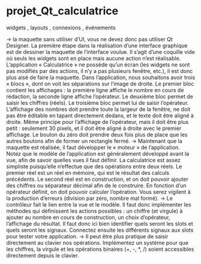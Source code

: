 # projet_Qt_calculatrice
widgets , layouts , connexions , événements


→ la maquette sans utiliser d’UI, vous ne devez donc pas utiliser Qt Designer.
La première étape dans la réalisation d’une interface graphique est de dessiner la maquette de l’interface voulue. Il s’agit d’une coquille vide où seuls les widgets sont en place mais aucune action n’est réalisable. L’application « Calculatrice » ne possède qu’un écran (les widgets ne sont pas modifiés par des actions, il n’y a pas plusieurs fenêtre, etc.), il est donc plus aisé de faire la maquette.
Dans l’application, nous souhaitons avoir trois « blocs », dont on voit les séparations sur l’image de droite. Le premier bloc contient les affichages : la première ligne affiche le nombre en cours de rédaction, la seconde ligne affiche l’opérateur. Le deuxième bloc permet de saisir les chiffres (réels). Le troisième bloc permet lui de saisir l’opérateur.
L’affichage des nombres doit prendre toute la largeur de la fenêtre, ne doit pas être éditable en tapant directement dedans, et le texte doit être aligné à droite.
Même principe pour l’affichage de l’opérateur, mais il doit être plus petit : seulement 30 pixels, et il doit être aligné à droite avec le premier affichage.
Le bouton du zéro doit prendre deux fois plus de place que les autres boutons afin de former un rectangle fermé.
→ Maintenant que la maquette est réalisée, il faut développer le « moteur » de l’application. Notez que le modèle de l’application est généralement développé avant la vue, afin de savoir quelles vues il faut définir.
La calculatrice est assez simpliste puisqu’elle n’effectue que des opérations entre deux réels. Le premier réel est un réel en mémoire, qui est le résultat des calculs précédents. Le second réel est en construction, et on doit pouvoir ajouter des chiffres ou séparateur décimal afin de le construire. En fonction d’un opérateur définit, on doit pouvoir calculer l’opération.
Vous serez vigilent à la production d’erreurs (division par zéro, nombre mal formé).
→ Le contrôleur fait le lien entre la vue et le modèle. Il faut donc implémenter les méthodes qui définissent les actions possibles : un chiffre (et virgule) à ajouter au nombre en cours de construction, un choix d’opérateur, l’affichage du résultat.
Il faut donc ici bien identifier quels seront les slots et quels seront les signaux. Connectez ensuite les différents signaux aux slots pour tester votre application.
→ Il peut être plus pratique de saisir directement au clavier nos opérations. Implémentez un système pour que les chiffres, la virgule et les opérations binaires (+, -, *, /) soient accessibles directement depuis le clavier.
